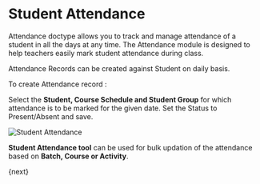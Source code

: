 # Student Attendance

Attendance doctype allows you to track and manage attendance of a student in all the days at any time. The Attendance module is designed to help teachers easily mark student attendance during class. 

Attendance Records can be created against Student on daily basis.

To create Attendance record :

Select the **Student, Course Schedule and Student Group** for which attendance is to be marked for the given date. Set the Status to Present/Absent and save. 

<img class="screenshot" alt="Student Attendance" src="/assets/erpnext_docs/assets/img/education/schedule/student-attendance.gif">

**Student Attendance tool** can be used for bulk updation of the attendance based on **Batch, Course or Activity**.

{next}
